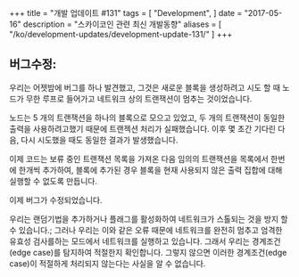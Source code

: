 +++
title = "개발 업데이트 #131"
tags = [
    "Development",
]
date = "2017-05-16"
description = "스카이코인 관련 최신 개발동향"
aliases = [
	"/ko/development-updates/development-update-131/"
]
+++
## 버그수정:

우리는 어젯밤에 버그를 하나 발견했고, 그것은 새로운 블록을 생성하려고 시도 할 때 노드가 무한 루프로 들어가고
네트워크 상의 트랜잭션이 멈추는 것이었습니다.

노드는 5 개의 트랜잭션을 하나의 블록으로 모으고 있었고, 두 개의 트랜잭션이 동일한 출력을 사용하려고했기 때문에 트랜젝션 처리가 실패했습니다.
이후 몇 초간 기다린 다음, 다시 시도했을 때도 동일한 결과가 발생했습니다.

이제 코드는 보류 중인 트랜잭션 목록을 가져온 다음 임의의 트랜잭션을 목록에서 한번에 한개씩 추가하여,
블록에 추가된 경우 블록을 현재 사용되지 않은 출력 집합에 대해 실행할 수 없도록 만듭니다.

이제 버그가 수정되었습니다.

우리는 랜덤기법을 추가하거나 플래그를 활성화하여 네트워크가 스톨되는 것을 방지 할 수 있습니다.;
그러나 우리는 이와 같은 오류 때문에 네트워크를 완전히 멈추고 엄격한 유효성 검사를하는 모드에서 네트워크를 실행하고 있습니다.
그래서 우리는 경계조건(edge case)를 탐지하여 적절한지 확인합니다.
그렇지 않으면 이러한 경계조건(edge case)이 적절하게 처리되지 않는다는 사실을 알 수 없습니다.
